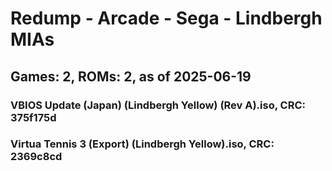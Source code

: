 # Redump - Arcade - Sega - Lindbergh MIAs
## Games: 2, ROMs: 2, as of 2025-06-19

### VBIOS Update (Japan) (Lindbergh Yellow) (Rev A).iso, CRC: 375f175d
### Virtua Tennis 3 (Export) (Lindbergh Yellow).iso, CRC: 2369c8cd
